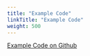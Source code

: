 ```yaml
---
title: "Example Code"
linkTitle: "Example Code"
weight: 500
---
```

<a href="https://darcyai.github.io/darcyai/" target="__blank">Example Code on Github</a>
